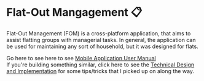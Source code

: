 # Flat-Out Mangagement 📋

Flat-Out Management (FOM) is a cross-platform application, that aims to assist flatting groups with managerial tasks. In general, the application can be used for maintaining any sort of household, but it was designed for flats.<br/>

Go here to see here to see [Mobile Application User Manual](https://github.com/HonsonCooky/Flat-Out-Management/tree/main/flat_out_app)<br/>
If you're building something similar, click here to see the [Technical Design and Implementation](https://github.com/HonsonCooky/Flat-Out-Management/tree/main/flat_out_api) for some tips/tricks that I picked up on along the way.
